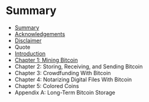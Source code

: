 # Summary

* [Summary](README.md)
* [Acknowledgements](acknowledgements.md)
* [Disclaimer](disclaimer.md)
* Quote
* [Introduction](introduction.md)
* [Chapter 1: Mining Bitcoin](chapter_1_mining_bitcoin.md)
* Chapter 2: Storing, Receiving, and Sending Bitcoin
* Chapter 3: Crowdfunding With Bitcoin
* Chapter 4: Notarizing Digital Files With Bitcoin
* Chapter 5: Colored Coins
* Appendix A: Long-Term Bitcoin Storage

